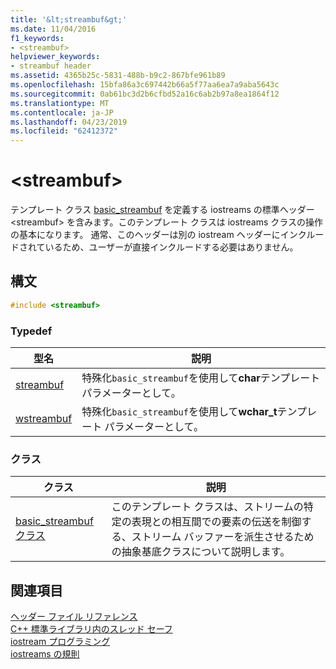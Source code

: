 ```yaml
---
title: '&lt;streambuf&gt;'
ms.date: 11/04/2016
f1_keywords:
- <streambuf>
helpviewer_keywords:
- streambuf header
ms.assetid: 4365b25c-5831-488b-b9c2-867bfe961b89
ms.openlocfilehash: 15bfa86a3c697442b66a5f77aa6ea7a9aba5643c
ms.sourcegitcommit: 0ab61bc3d2b6cfbd52a16c6ab2b97a8ea1864f12
ms.translationtype: MT
ms.contentlocale: ja-JP
ms.lasthandoff: 04/23/2019
ms.locfileid: "62412372"
---
```

# <a name="ltstreambufgt"></a>&lt;streambuf&gt;

テンプレート クラス [basic_streambuf](../standard-library/basic-streambuf-class.md) を定義する iostreams の標準ヘッダー \<streambuf> を含みます。このテンプレート クラスは iostreams クラスの操作の基本になります。 通常、このヘッダーは別の iostream ヘッダーにインクルードされているため、ユーザーが直接インクルードする必要はありません。

## <a name="syntax"></a>構文

```cpp
#include <streambuf>
```

### <a name="typedefs"></a>Typedef

|型名|説明|
|-|-|
|[streambuf](../standard-library/streambuf-typedefs.md#streambuf)|特殊化`basic_streambuf`を使用して**char**テンプレート パラメーターとして。|
|[wstreambuf](../standard-library/streambuf-typedefs.md#wstreambuf)|特殊化`basic_streambuf`を使用して**wchar_t**テンプレート パラメーターとして。|

### <a name="classes"></a>クラス

|クラス|説明|
|-|-|
|[basic_streambuf クラス](basic-streambuf-class.md)|このテンプレート クラスは、ストリームの特定の表現との相互間での要素の伝送を制御する、ストリーム バッファーを派生させるための抽象基底クラスについて説明します。|

## <a name="see-also"></a>関連項目

[ヘッダー ファイル リファレンス](../standard-library/cpp-standard-library-header-files.md)<br/>
[C++ 標準ライブラリ内のスレッド セーフ](../standard-library/thread-safety-in-the-cpp-standard-library.md)<br/>
[iostream プログラミング](../standard-library/iostream-programming.md)<br/>
[iostreams の規則](../standard-library/iostreams-conventions.md)<br/>

